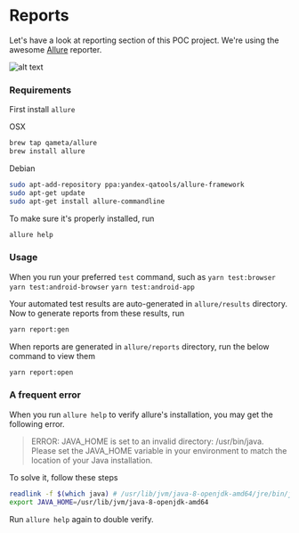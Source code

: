 # Reports
Let's have a look at reporting section of this POC project. We're using the awesome [Allure](https://demo.qameta.io/allure/) reporter.

![alt text](https://webdriver.io/img/allure.png)

### Requirements
First install `allure`

OSX
```bash
brew tap qameta/allure
brew install allure
```

Debian
```bash
sudo apt-add-repository ppa:yandex-qatools/allure-framework
sudo apt-get update
sudo apt-get install allure-commandline
```

To make sure it's properly installed, run
```bash
allure help
```

### Usage

When you run your preferred `test` command, such as
`yarn test:browser`
`yarn test:android-browser`
`yarn test:android-app`

Your automated test results are auto-generated in `allure/results` directory. Now to generate reports from these results, run
```bash
yarn report:gen
```

When reports are generated in `allure/reports` directory, run the below command to view them
```bash
yarn report:open
```

### A frequent error
When you run `allure help` to verify allure's installation, you may get the following error.

> ERROR: JAVA_HOME is set to an invalid directory: /usr/bin/java. Please set the JAVA_HOME variable in your environment to match the location of your Java installation.

To solve it, follow these steps
```bash
readlink -f $(which java) # /usr/lib/jvm/java-8-openjdk-amd64/jre/bin/java
export JAVA_HOME=/usr/lib/jvm/java-8-openjdk-amd64
```

Run `allure help` again to double verify.

